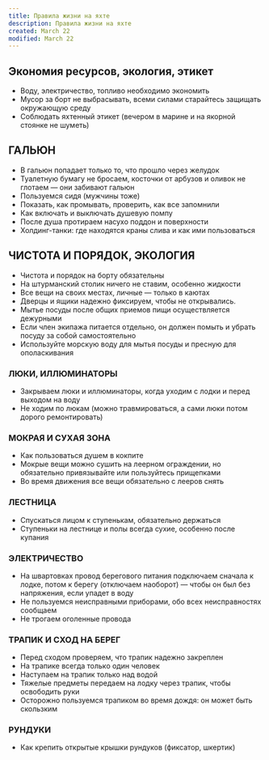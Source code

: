 ```yaml
---
title: Правила жизни на яхте
description: Правила жизни на яхте
created: March 22
modified: March 22
---
```

## Экономия ресурсов, экология, этикет
- Воду, электричество, топливо необходимо экономить
- Мусор за борт не выбрасывать, всеми силами старайтесь защищать окружающую среду
- Соблюдать яхтенный этикет (вечером в марине и на якорной стоянке не шуметь)

## ГАЛЬЮН 
- В гальюн попадает только то, что прошло через желудок 
- Туалетную бумагу не бросаем, косточки от арбузов и оливок не глотаем — они забивают гальюн 
- Пользуемся сидя (мужчины тоже) 
- Показать, как промывать, проверить, как все запомнили 
- Как включать и выключать душевую помпу 
- После душа протираем насухо поддон и поверхности 
- Холдинг-танки: где находятся краны слива и как ими пользоваться

## ЧИСТОТА И ПОРЯДОК, ЭКОЛОГИЯ 
- Чистота и порядок на борту обязательны 
- На штурманский столик ничего не ставим, особенно жидкости 
- Все вещи на своих местах, личные — только в каютах 
- Дверцы и ящики надежно фиксируем, чтобы не открывались. 
- Мытье посуды после общих приемов пищи осуществляется дежурными
- Если член экипажа питается отдельно, он должен помыть и убрать посуду за собой самостоятельно
- Используйте морскую воду для мытья посуды и пресную для ополаскивания

### ЛЮКИ, ИЛЛЮМИНАТОРЫ 
- Закрываем люки и иллюминаторы, когда уходим с лодки и перед выходом на воду 
- Не ходим по люкам (можно травмироваться, а сами люки потом дорого ремонтировать) 

### МОКРАЯ И СУХАЯ ЗОНА 
- Как пользоваться душем в кокпите 
- Мокрые вещи можно сушить на леерном ограждении, но обязательно привязывайте или пользуйтесь прищепками
- Во время движения все вещи обязательно с лееров снять

### ЛЕСТНИЦА 
- Спускаться лицом к ступенькам, обязательно держаться 
- Ступеньки на лестнице и полы всегда сухие, особенно после купания 

### ЭЛЕКТРИЧЕСТВО 
- На швартовках провод берегового питания подключаем сначала к лодке, потом к берегу (отключаем наоборот) — чтобы он был без напряжения, если упадет в воду 
- Не пользуемся неисправными приборами, обо всех неисправностях сообщаем 
- Не трогаем оголенные провода

### ТРАПИК И СХОД НА БЕРЕГ 
- Перед сходом проверяем, что трапик надежно закреплен 
- На трапике всегда только один человек 
- Наступаем на трапик только над водой 
- Тяжелые предметы передаем на лодку через трапик, чтобы освободить руки 
- Осторожно пользуемся трапиком во время дождя: он может быть скользким 

### РУНДУКИ 
- Как крепить открытые крышки рундуков (фиксатор, шкертик)
